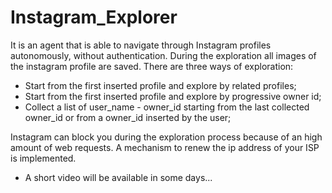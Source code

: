 # Instagram_Explorer
It is an agent that is able to navigate through Instagram profiles autonomously,
without authentication.
During the exploration all images of the instagram profile are saved.
There are three ways of exploration:

- Start from the first inserted profile and explore by related profiles;
- Start from the first inserted profile and explore by progressive owner id;
- Collect a list of user_name - owner_id starting from the last collected owner_id
or from a owner_id inserted by the user;

Instagram  can block you during the exploration process because of 
an high amount of web requests.
A mechanism to renew the ip address of your ISP is implemented.
 
 - A short video will be available in some days...
